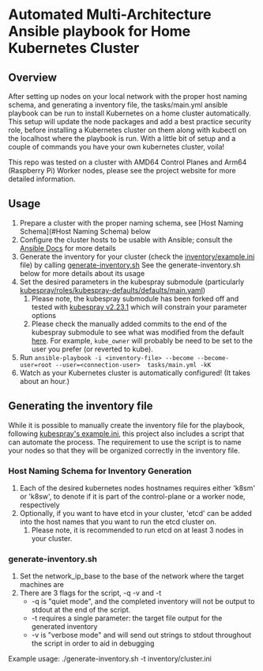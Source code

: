 # Automated Multi-Architecture Ansible playbook for Home Kubernetes Cluster

## Overview
After setting up nodes on your local network with the proper host naming schema, and generating a inventory file, the tasks/main.yml ansible playbook can be run to install Kubernetes on a home cluster automatically. This setup will update the node packages and add a best practice security role, before installing a Kubernetes cluster on them along with kubectl on the localhost where the playbook is run. With a little bit of setup and a couple of commands you have your own kubernetes cluster, voila!

This repo was tested on a cluster with AMD64 Control Planes and Arm64 (Raspberry Pi) Worker nodes, please see the project website for more detailed information.

## Usage
1. Prepare a cluster with the proper naming schema, see [Host Naming Schema](#Host Naming Schema) below
2. Configure the cluster hosts to be usable with Ansible; consult the [Ansible Docs](https://docs.ansible.com/ansible/latest/inventory_guide/connection_details.html) for more details
3. Generate the inventory for your cluster (check the [inventory/example.ini](/inventory/example.ini) file) by calling [generate-inventory.sh](./generate-inventory.sh) See the generate-inventory.sh below for more details about its usage
4. Set the desired parameters in the kubespray submodule (particularly [kubespray/roles/kubespray-defaults/defaults/main.yaml](/kubespray/roles/kubespray-defaults/defaults/main.yaml))
   1. Please note, the kubespray submodule has been forked off and tested with [kubespray v2.23.1](https://github.com/kubernetes-sigs/kubespray/releases/tag/v2.23.1) which will constrain your parameter options
   2. Please check the manually added commits to the end of the kubespray submodule to see what was modified from the default [here](https://github.com/kubernetes-sigs/kubespray/compare/release-2.23...mdbudnick:kubespray:home-k8s-submodule). For example, `kube_owner` will probably be need to be set to the user you prefer (or reverted to kube).
5. Run `ansible-playbook -i <inventory-file> --become --become-user=root --user=<connection-user>  tasks/main.yml -kK`
6. Watch as your Kubernetes cluster is automatically configured! (It takes about an hour.)


## Generating the inventory file
While it is possible to manually create the inventory file for the playbook, following [kubespray's example.ini](/kubespray/inventory/sample/inventory.ini), this project also includes a script that can automate the process. The requirement to use the script is to name your nodes so that they will be organized correctly in the inventory file.

### Host Naming Schema for Inventory Generation
1. Each of the desired kubernetes nodes hostnames requires either 'k8sm' or 'k8sw', to denote if it is part of the control-plane or a worker node, respectively
2. Optionally, if you want to have etcd in your cluster, 'etcd' can be added into the host names that you want to run the etcd cluster on.
   1. Please note, it is recommended to run etcd on at least 3 nodes in your cluster.

### generate-inventory.sh
1. Set the network_ip_base to the base of the network where the target machines are
2. There are 3 flags for the script, -q -v and -t
    - -q is "quiet mode", and the completed inventory will not be output to stdout at the end of the script.
    - -t requires a single parameter: the target file output for the generated inventory
    - -v is "verbose mode" and will send out strings to stdout throughout the script in order to aid in debugging
  
  Example usage: ./generate-inventory.sh -t inventory/cluster.ini


